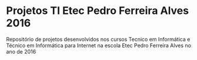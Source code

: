 # Projetos TI Etec Pedro Ferreira Alves 2016
Repositório de projetos desenvolvidos nos cursos Tecnico em Informática e Técnico em Informática para Internet na escola Etec Pedro Ferreira Alves no ano de 2016
